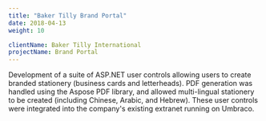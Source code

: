 ```yaml
---
title: "Baker Tilly Brand Portal"
date: 2018-04-13
weight: 10

clientName: Baker Tilly International
projectName: Brand Portal
---
```


Development of a suite of ASP.NET user controls allowing users to create branded stationery (business cards and letterheads). PDF generation was handled using the Aspose PDF library, and allowed multi-lingual stationery to be created (including Chinese, Arabic, and Hebrew). These user controls were integrated into the company's existing extranet running on Umbraco.
